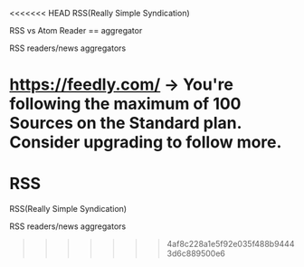 <<<<<<< HEAD
RSS(Really Simple Syndication)


RSS vs Atom  Reader == aggregator






RSS readers/news aggregators



https://feedly.com/ -> You're following the maximum of 100 Sources on the Standard plan. Consider upgrading to follow more.
=======
RSS
===

RSS(Really Simple Syndication)

RSS readers/news aggregators
>>>>>>> 4af8c228a1e5f92e035f488b94443d6c889500e6
